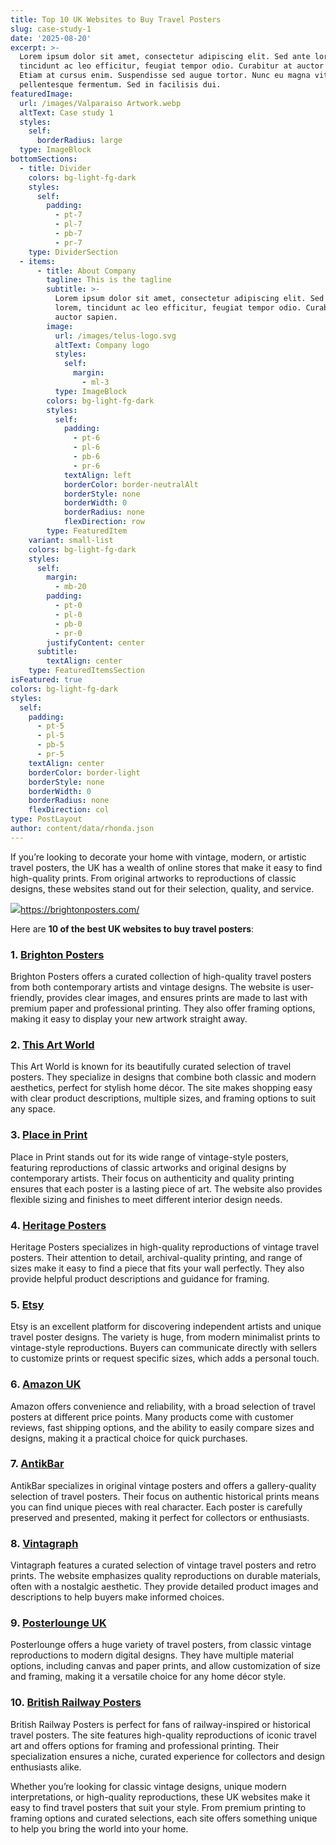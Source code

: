 ```yaml
---
title: Top 10 UK Websites to Buy Travel Posters
slug: case-study-1
date: '2025-08-20'
excerpt: >-
  Lorem ipsum dolor sit amet, consectetur adipiscing elit. Sed ante lorem,
  tincidunt ac leo efficitur, feugiat tempor odio. Curabitur at auctor sapien.
  Etiam at cursus enim. Suspendisse sed augue tortor. Nunc eu magna vitae lorem
  pellentesque fermentum. Sed in facilisis dui.
featuredImage:
  url: /images/Valparaiso Artwork.webp
  altText: Case study 1
  styles:
    self:
      borderRadius: large
  type: ImageBlock
bottomSections:
  - title: Divider
    colors: bg-light-fg-dark
    styles:
      self:
        padding:
          - pt-7
          - pl-7
          - pb-7
          - pr-7
    type: DividerSection
  - items:
      - title: About Company
        tagline: This is the tagline
        subtitle: >-
          Lorem ipsum dolor sit amet, consectetur adipiscing elit. Sed ante
          lorem, tincidunt ac leo efficitur, feugiat tempor odio. Curabitur at
          auctor sapien.
        image:
          url: /images/telus-logo.svg
          altText: Company logo
          styles:
            self:
              margin:
                - ml-3
          type: ImageBlock
        colors: bg-light-fg-dark
        styles:
          self:
            padding:
              - pt-6
              - pl-6
              - pb-6
              - pr-6
            textAlign: left
            borderColor: border-neutralAlt
            borderStyle: none
            borderWidth: 0
            borderRadius: none
            flexDirection: row
        type: FeaturedItem
    variant: small-list
    colors: bg-light-fg-dark
    styles:
      self:
        margin:
          - mb-20
        padding:
          - pt-0
          - pl-0
          - pb-0
          - pr-0
        justifyContent: center
      subtitle:
        textAlign: center
    type: FeaturedItemsSection
isFeatured: true
colors: bg-light-fg-dark
styles:
  self:
    padding:
      - pt-5
      - pl-5
      - pb-5
      - pr-5
    textAlign: center
    borderColor: border-light
    borderStyle: none
    borderWidth: 0
    borderRadius: none
    flexDirection: col
type: PostLayout
author: content/data/rhonda.json
---
```

If you’re looking to decorate your home with vintage, modern, or artistic travel posters, the UK has a wealth of online stores that make it easy to find high-quality prints. From original artworks to reproductions of classic designs, these websites stand out for their selection, quality, and service.

![](/images/Travel%20Gallery-min.png)<https://brightonposters.com/>

Here are **10 of the best UK websites to buy travel posters**:

### 1. [Brighton Posters](https://www.brightonposters.com)

Brighton Posters offers a curated collection of high-quality travel posters from both contemporary artists and vintage designs. The website is user-friendly, provides clear images, and ensures prints are made to last with premium paper and professional printing. They also offer framing options, making it easy to display your new artwork straight away.

### 2. [This Art World](https://thisartworld.com/collections/travel-posters-united-kingdom)

This Art World is known for its beautifully curated selection of travel posters. They specialize in designs that combine both classic and modern aesthetics, perfect for stylish home décor. The site makes shopping easy with clear product descriptions, multiple sizes, and framing options to suit any space.

### 3. [Place in Print]()

Place in Print stands out for its wide range of vintage-style posters, featuring reproductions of classic artworks and original designs by contemporary artists. Their focus on authenticity and quality printing ensures that each poster is a lasting piece of art. The website also provides flexible sizing and finishes to meet different interior design needs.

### 4. [Heritage Posters]()

Heritage Posters specializes in high-quality reproductions of vintage travel posters. Their attention to detail, archival-quality printing, and range of sizes make it easy to find a piece that fits your wall perfectly. They also provide helpful product descriptions and guidance for framing.

### 5. [Etsy]()

Etsy is an excellent platform for discovering independent artists and unique travel poster designs. The variety is huge, from modern minimalist prints to vintage-style reproductions. Buyers can communicate directly with sellers to customize prints or request specific sizes, which adds a personal touch.

### 6. [Amazon UK]()

Amazon offers convenience and reliability, with a broad selection of travel posters at different price points. Many products come with customer reviews, fast shipping options, and the ability to easily compare sizes and designs, making it a practical choice for quick purchases.

### 7. [AntikBar]()

AntikBar specializes in original vintage posters and offers a gallery-quality selection of travel posters. Their focus on authentic historical prints means you can find unique pieces with real character. Each poster is carefully preserved and presented, making it perfect for collectors or enthusiasts.

### 8. [Vintagraph]()

Vintagraph features a curated selection of vintage travel posters and retro prints. The website emphasizes quality reproductions on durable materials, often with a nostalgic aesthetic. They provide detailed product images and descriptions to help buyers make informed choices.

### 9. [Posterlounge UK]()

Posterlounge offers a huge variety of travel posters, from classic vintage reproductions to modern digital designs. They have multiple material options, including canvas and paper prints, and allow customization of size and framing, making it a versatile choice for any home décor style.

### 10. [British Railway Posters]()

British Railway Posters is perfect for fans of railway-inspired or historical travel posters. The site features high-quality reproductions of iconic travel art and offers options for framing and professional printing. Their specialization ensures a niche, curated experience for collectors and design enthusiasts alike.

Whether you’re looking for classic vintage designs, unique modern interpretations, or high-quality reproductions, these UK websites make it easy to find travel posters that suit your style. From premium printing to framing options and curated selections, each site offers something unique to help you bring the world into your home.
